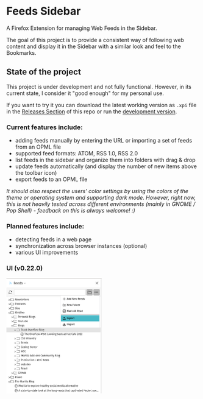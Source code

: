 # Feeds Sidebar

A Firefox Extension for managing Web Feeds in the Sidebar.

The goal of this project is to provide a consistent way of following web content and display it in the Sidebar with a similar look and feel to the Bookmarks.

## State of the project
This project is under development and not fully functional. However, in its current state, I consider it "good enough" for my personal use.

If you want to try it you can download the latest working version as `.xpi` file in the [Releases Section](https://github.com/dermeck/feeds-sidebar/releases/tag/v0.22) of this repo or run the [development version](./doc/dev.md).

### Current features include:
- adding feeds manually by entering the URL or importing a set of feeds from an OPML file
- supported feed formats: ATOM, RSS 1.0, RSS 2.0
- list feeds in the sidebar and organize them into folders with drag & drop
- update feeds automatically (and display the number of new items above the toolbar icon)
- export feeds to an OPML file

*It should also respect the users' color settings by using the colors of the theme or operating system and supporting dark mode. However, right now, this is not heavily tested across different environments (mainly in GNOME / Pop Shell) - feedback on this is always welcome!  :)*

### Planned features include:
- detecting feeds in a web page
- synchronization across browser instances (optional)
- various UI improvements

### UI (v0.22.0)
<img src="./doc/screenshots/screenshot-v0.22.0.png" width="250">

